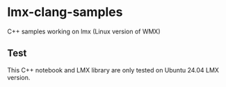 # lmx-clang-samples
C++ samples working on lmx (Linux version of WMX)

## Test
This C++ notebook and LMX library are only tested on Ubuntu 24.04 LMX version.